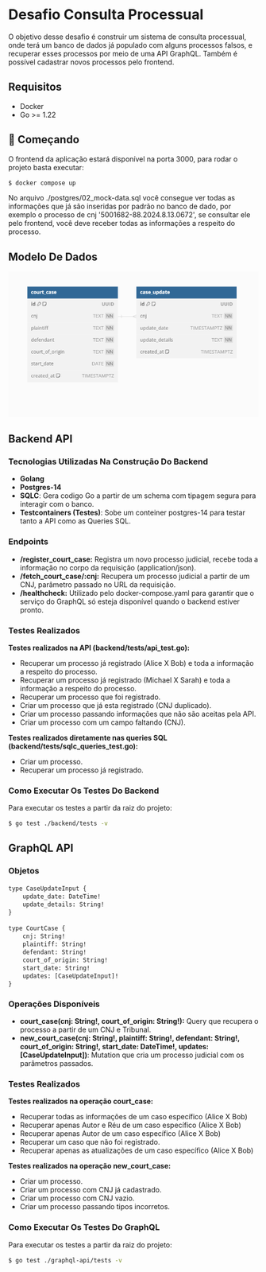 # Desafio Consulta Processual

O objetivo desse desafio é construir um sistema de consulta processual, onde terá um banco de dados
já populado com alguns processos falsos, e recuperar esses processos por meio de uma API GraphQL.
Também é possível cadastrar novos processos pelo frontend.

## Requisitos

- Docker
- Go >= 1.22

## 🚀 Começando

O frontend da aplicação estará disponível na porta 3000, para rodar o projeto basta executar:
```bash
$ docker compose up
```
No arquivo ./postgres/02_mock-data.sql você consegue ver todas as informações que já são inseridas
por padrão no banco de dado, por exemplo o processo de cnj '5001682-88.2024.8.13.0672', se consultar
ele pelo frontend, você deve receber todas as informações a respeito do processo.

## Modelo De Dados

![database schema](https://github.com/fnacarellidev/challenge-jbr/blob/main/assets/schema.png)

## Backend API

### Tecnologias Utilizadas Na Construção Do Backend

- **Golang**
- **Postgres-14**
- **SQLC**: Gera codigo Go a partir de um schema com tipagem segura para interagir com o banco.
- **Testcontainers (Testes)**: Sobe um conteiner postgres-14 para testar tanto a API como as Queries SQL.

### Endpoints
- **/register_court_case:** Registra um novo processo judicial, recebe toda a informação no corpo da requisição (application/json).
- **/fetch_court_case/:cnj:** Recupera um processo judicial a partir de um CNJ, parâmetro passado no URL da requisição.
- **/healthcheck:** Utilizado pelo docker-compose.yaml para garantir que o serviço do GraphQL só esteja disponível quando o backend estiver pronto.

### Testes Realizados

**Testes realizados na API (backend/tests/api_test.go):**
- Recuperar um processo já registrado (Alice X Bob) e toda a informação a respeito do processo.
- Recuperar um processo já registrado (Michael X Sarah) e toda a informação a respeito do processo.
- Recuperar um processo que foi registrado.
- Criar um processo que já esta registrado (CNJ duplicado).
- Criar um processo passando informações que não são aceitas pela API.
- Criar um processo com um campo faltando (CNJ).

**Testes realizados diretamente nas queries SQL (backend/tests/sqlc_queries_test.go):**
- Criar um processo.
- Recuperar um processo já registrado.

### Como Executar Os Testes Do Backend

Para executar os testes a partir da raiz do projeto:
```bash
$ go test ./backend/tests -v
```

## GraphQL API

### Objetos 
```
type CaseUpdateInput {
    update_date: DateTime!
    update_details: String!
}

type CourtCase {
    cnj: String!
    plaintiff: String!
    defendant: String!
    court_of_origin: String!
    start_date: String!
    updates: [CaseUpdateInput]!
}
```

### Operações Disponíveis
- **court_case(cnj: String!, court_of_origin: String!):** Query que recupera o processo a partir de um CNJ e Tribunal.
- **new_court_case(cnj: String!, plaintiff: String!, defendant: String!, court_of_origin: String!, start_date: DateTime!, updates: \[CaseUpdateInput\])**: Mutation que cria um processo judicial com os parâmetros passados.

### Testes Realizados

**Testes realizados na operação court_case:**
- Recuperar todas as informações de um caso específico (Alice X Bob)
- Recuperar apenas Autor e Réu de um caso específico (Alice X Bob)
- Recuperar apenas Autor de um caso específico (Alice X Bob)
- Recuperar um caso que não foi registrado.
- Recuperar apenas as atualizações de um caso específico (Alice X Bob)

**Testes realizados na operação new_court_case:**
- Criar um processo.
- Criar um processo com CNJ já cadastrado.
- Criar um processo com CNJ vazio.
- Criar um processo passando tipos incorretos.

### Como Executar Os Testes Do GraphQL

Para executar os testes a partir da raiz do projeto:
```bash
$ go test ./graphql-api/tests -v
```
